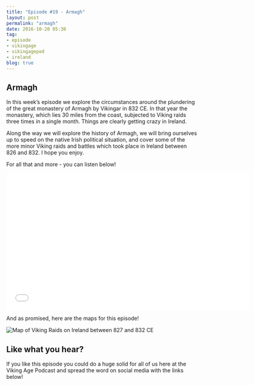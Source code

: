 ```yaml
---
title: "Episode #19 - Armagh"
layout: post
permalink: "armagh"
date: 2016-10-20 05:30
tag:
- episode
- vikingage
- vikingagepod
- ireland
blog: true
---
```


## Armagh

In this week’s episode we explore the circumstances around the plundering of the great monastery of Armagh by Vikingar in 832 CE. In that year the monastery, which lies 30 miles from the coast, subjected to Viking raids three times in a single month. Things are clearly getting crazy in Ireland.

Along the way we will explore the history of Armagh, we will bring ourselves up to speed on the native Irish political situation, and cover some of the more minor Viking raids and battles which took place in Ireland between 826 and 832. I hope you enjoy.

For all that and more - you can listen below!

<iframe style="border: none" src="//html5-player.libsyn.com/embed/episode/id/4753777/height/360/width/640/theme/standard/autonext/no/thumbnail/yes/autoplay/no/preload/no/no_addthis/no/direction/backward/no-cache/true/" height="360" width="640" scrolling="no"  allowfullscreen webkitallowfullscreen mozallowfullscreen oallowfullscreen msallowfullscreen></iframe>

And as promised, here are the maps for this episode!

![Map of Viking Raids on Ireland between 827 and 832 CE]({{site.url}}/assets/images/irish_raids_map_episode_19.png "Map of Viking Raids on Ireland between 827 and 832 CE")

## Like what you hear?
If you like this episode you could do a huge solid for all of us here at the Viking Age Podcast and spread the word on social media with the links below!